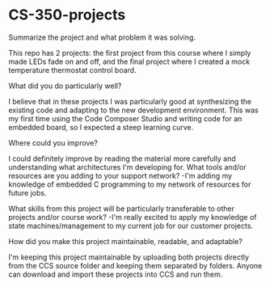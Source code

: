 # CS-350-projects

Summarize the project and what problem it was solving.

This repo has 2 projects: the first project from this course where I simply made LEDs fade on and off, and the final project where I created a mock temperature thermostat control board.

What did you do particularly well?

I believe that in these projects I was particularly good at synthesizing the existing code and adapting to the new development environment. This was my first time using the Code Composer Studio and writing code for an embedded board, so I expected a steep learning curve.

Where could you improve?

I could definitely improve by reading the material more carefully and understanding what architectures I'm developing for.
What tools and/or resources are you adding to your support network? -I'm adding my knowledge of embedded C programming to my network of resources for future jobs.

What skills from this project will be particularly transferable to other projects and/or course work? -I'm really excited to apply my knowledge of state machines/management to my current job for our customer projects.

How did you make this project maintainable, readable, and adaptable?

I'm keeping this project maintainable by uploading both projects directly from the CCS source folder and keeping them separated by folders. Anyone can download and import these projects into CCS and run them.

